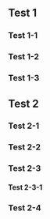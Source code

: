 ## Test 1

### Test 1-1

### Test 1-2

### Test 1-3

## Test 2

### Test 2-1

### Test 2-2

### Test 2-3

#### Test 2-3-1

### Test 2-4
